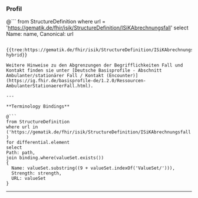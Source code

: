 ### Profil

@```
from StructureDefinition where url = 'https://gematik.de/fhir/isik/StructureDefinition/ISiKAbrechnungsfall' select Name: name, Canonical: url
```

{{tree:https://gematik.de/fhir/isik/StructureDefinition/ISiKAbrechnungsfall, hybrid}}

Weitere Hinweise zu den Abgrenzungen der Begrifflichkeiten Fall und Kontakt finden sie unter [Deutsche Basisprofile - Abschnitt Ambulanter/stationärer Fall / Kontakt (Encounter)](https://ig.fhir.de/basisprofile-de/1.2.0/Ressourcen-AmbulanterStationaererFall.html).

---

**Terminology Bindings**

@```
from StructureDefinition
where url in ('https://gematik.de/fhir/isik/StructureDefinition/ISiKAbrechnungsfall' )
for differential.element
select
Path: path,
join binding.where(valueSet.exists())
{
  Name: valueSet.substring((9 + valueSet.indexOf('ValueSet/'))),
  Strength: strength,
  URL: valueSet
}
```

---